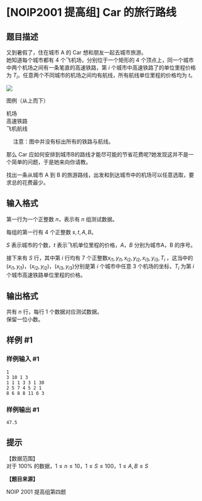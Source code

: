 # [NOIP2001 提高组] Car 的旅行路线

## 题目描述

又到暑假了，住在城市 A 的 Car 想和朋友一起去城市旅游。  
她知道每个城市都有 $4$ 个飞机场，分别位于一个矩形的 $4$ 个顶点上，同一个城市中两个机场之间有一条笔直的高速铁路，第 $i$ 个城市中高速铁路了的单位里程价格为 $T_i$，任意两个不同城市的机场之间均有航线，所有航线单位里程的价格均为 $t$。


 ![](https://cdn.luogu.com.cn/upload/pic/8.png) 

图例（从上而下）

机场  
高速铁路  
飞机航线  

　 
注意：图中并没有标出所有的铁路与航线。


那么 Car 应如何安排到城市B的路线才能尽可能的节省花费呢?她发现这并不是一个简单的问题，于是她来向你请教。


找出一条从城市 A 到 B 的旅游路线，出发和到达城市中的机场可以任意选取，要求总的花费最少。


## 输入格式

第一行为一个正整数 $n$，表示有 $n$ 组测试数据。

每组的第一行有 $4$ 个正整数 $s,t,A,B$。

$S$ 表示城市的个数，$t$ 表示飞机单位里程的价格，$A$，$B$ 分别为城市A，B 的序号。

接下来有 $S$ 行，其中第 $i$ 行均有 $7$ 个正整数$x_{i1},y_{i1},x_{i2},y_{i2},x_{i3},y_{i3},T_i$ ，这当中的 ($x_{i1},y_{i1}$)，($x_{i2},y_{i2}$)，($x_{i3},y_{i3}$)分别是第 $i$ 个城市中任意 $3$ 个机场的坐标，$T_i$ 为第 $i$ 个城市高速铁路单位里程的价格。


## 输出格式

共有 $n$ 行，每行 $1$ 个数据对应测试数据。   
保留一位小数。


## 样例 #1

### 样例输入 #1
```
1
3 10 1 3
1 1 1 3 3 1 30
2 5 7 4 5 2 1
8 6 8 8 11 6 3
```

### 样例输出 #1

```
47.5
```

## 提示

【数据范围】  
对于 $100\%$ 的数据，$1\le n \le 10$，$1\le S \le 100$，$1\le A,B \le S$

**【题目来源】**

NOIP 2001 提高组第四题
